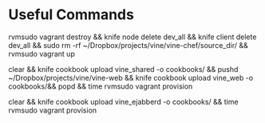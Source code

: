 Useful Commands
===============

rvmsudo vagrant destroy && knife node delete dev_all && knife client delete dev_all && sudo rm -rf ~/Dropbox/projects/vine/vine-chef/source_dir/ && rvmsudo vagrant up

clear && knife cookbook upload vine_shared -o cookbooks/ && pushd ~/Dropbox/projects/vine/vine-web && knife cookbook upload vine_web -o cookbooks/&& popd && time rvmsudo vagrant provision

clear && knife cookbook upload vine_ejabberd -o cookbooks/  && time rvmsudo vagrant provision
